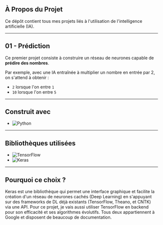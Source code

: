 ## À Propos du Projet  
Ce dépôt contient tous mes projets liés à l'utilisation de l'intelligence artificielle (IA).  

---

## 01 - Prédiction  
Ce premier projet consiste à construire un réseau de neurones capable de **prédire des nombres**.  

Par exemple, avec une IA entraînée à multiplier un nombre en entrée par 2, on s'attend à obtenir :  
- `2` lorsque l'on entre `1`  
- `10` lorsque l'on entre `5`  

---

## Construit avec  
* ![Python](https://img.shields.io/badge/Python-3776AB?style=for-the-badge&logo=python&logoColor=white)

---

## Bibliothèques utilisées  
* ![TensorFlow](https://img.shields.io/badge/TensorFlow-FF6F00?style=for-the-badge&logo=tensorflow&logoColor=white)
* ![Keras](https://img.shields.io/badge/Keras-D00000?style=for-the-badge&logo=keras&logoColor=white) 

---

## Pourquoi ce choix ?  
Keras est une bibliothèque qui permet une interface graphique et facilite la création d'un réseau de neurones cachés (Deep Learning) en s'appuyant sur des frameworks de DL déjà existants (TensorFlow, Theano, et CNTK) via une API.
Pour ce projet, je vais aussi utiliser TensorFlow en backend pour son efficacité et ses algorithmes évolutifs.
Tous deux appartiennent à Google et disposent de beaucoup de documentation.